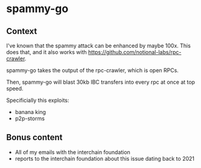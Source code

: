 # spammy-go

## Context

I've known that the spammy attack can be enhanced by maybe 100x.  This does that, and it also works with https://github.com/notional-labs/rpc-crawler.

spammy-go takes the output of the rpc-crawler, which is open RPCs.  

Then, spammy-go will blast 30kb IBC transfers into every rpc at once at top speed.  

Specificially this exploits:

* banana king
* p2p-storms

## Bonus content

* All of my emails with the interchain foundation
* reports to the interchain foundation about this issue dating back to 2021



